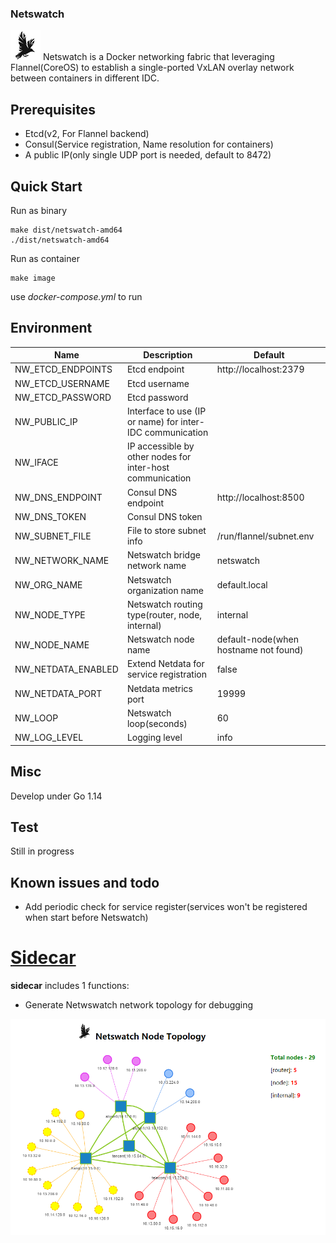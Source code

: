 ### Netswatch
![Logo](pics/logo.png) 
Netswatch is a Docker networking fabric that leveraging Flannel(CoreOS) to establish a single-ported VxLAN overlay network between containers in different IDC.

## Prerequisites
* Etcd(v2, For Flannel backend)
* Consul(Service registration, Name resolution for containers)
* A public IP(only single UDP port is needed, default to 8472)

## Quick Start
Run as binary
```
make dist/netswatch-amd64
./dist/netswatch-amd64
```

Run as container
```
make image
```
use *docker-compose.yml* to run

## Environment
Name | Description | Default
--- | --- | ---
NW_ETCD_ENDPOINTS | Etcd endpoint | http://localhost:2379
NW_ETCD_USERNAME | Etcd username | 
NW_ETCD_PASSWORD | Etcd password | 
NW_PUBLIC_IP | Interface to use (IP or name) for inter-IDC communication | 
NW_IFACE | IP accessible by other nodes for inter-host communication | 
NW_DNS_ENDPOINT | Consul DNS endpoint | http://localhost:8500
NW_DNS_TOKEN | Consul DNS token | 
NW_SUBNET_FILE | File to store subnet info | /run/flannel/subnet.env
NW_NETWORK_NAME | Netswatch bridge network name | netswatch
NW_ORG_NAME | Netswatch organization name | default.local
NW_NODE_TYPE | Netswatch routing type(router, node, internal) | internal
NW_NODE_NAME | Netswatch node name | default-node(when hostname not found)
NW_NETDATA_ENABLED | Extend Netdata for service registration | false
NW_NETDATA_PORT | Netdata metrics port | 19999
NW_LOOP | Netswatch loop(seconds) | 60
NW_LOG_LEVEL | Logging level | info



## Misc
Develop under Go 1.14


## Test
Still in progress


## Known issues and todo
* Add periodic check for service register(services won't be registered when start before Netswatch)

# [Sidecar](https://github.com/ski2per/s1decar.git)

**sidecar** includes 1 functions:

* Generate Netwswatch network topology for debugging

![Logo](pics/preview.png) 

